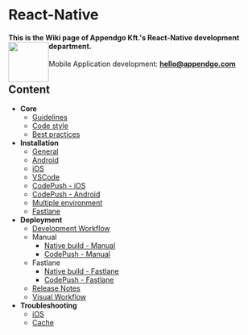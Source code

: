 # React-Native

#### This is the Wiki page of Appendgo Kft.'s React-Native development department. <img height="80" style="float:left" src="https://user-images.githubusercontent.com/645053/236628029-2b639e90-a9a2-40f1-ba2d-8d77181ae27a.png">

Mobile Application development: **hello@appendgo.com**

## Content

* **Core**
  * [Guidelines](main/GUIDELINES.MD)
  * [Code style](main/CODE-STYLE.MD)
  * [Best practices](main/BEST-PRACTICES.MD)
* **Installation**
  * [General](installation/GENERAL.MD)
  * [Android](installation/ANDROID.MD)
  * [iOS](installation/IOS.MD)
  * [VSCode](installation/VSCODE.MD)
  * [CodePush - iOS](installation/CODEPUSH-IOS.MD)
  * [CodePush - Android](installation/CODEPUSH-ANDROID.MD)
  * [Multiple environment](installation/MULTIPLEENVIRONMENT.MD)
  * [Fastlane](installation/FASTLANE.MD)
* **Deployment**
  * [Development Workflow](deployment/DEVWORKFLOW.MD)
  * Manual
    * [Native build - Manual](deployment/DEPLOYMANUAL.MD)
    * [CodePush - Manual](deployment/DEPLOYCODEPUSH.MD)
  * Fastlane
    * [Native build - Fastlane](deployment/FASTLANENATIVE.MD)
    * [CodePush - Fastlane](deployment/FASTLANECODEPUSH.MD)
  * [Release Notes](deployment/RELEASENOTES.MD)
  * [Visual Workflow](deployment/VISUALWORKFLOW.MD)
* **Troubleshooting**
  * [iOS](troubleshooting/IOS.MD)
  * [Cache](troubleshooting/CACHE.MD)

